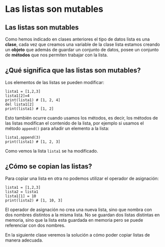 # Las listas son mutables

## Las listas son mutables

Como hemos indicado en clases anteriores el tipo de datos lista es una **clase**, cada vez que creamos una variable de la clase lista estamos creando un **objeto** que además de guardar un conjunto de datos, posee un conjunto de **métodos** que nos permiten trabajar con la lista.

## ¿Qué significa que las listas son mutables?

Los elementos de las listas se pueden modificar:

```
lista1 = [1,2,3]
lista1[2]=4
print(lista1) #	[1, 2, 4]
del lista1[2]
print(lista1) # [1, 2]
```

Esto también ocurre cuando usamos los métodos, es decir, los métodos de las listas modifican el contenido de la lista, por ejemplo si usamos el método `append()` para añadir un elemento a la lista:

```
lista1.append(3)
print(lista1) # [1, 2, 3]
```

Como vemos la lista `lista1` se ha modificado.

## ¿Cómo se copian las listas?

Para copiar una lista en otra no podemos utilizar el operador de asignación:

```
lista1 = [1,2,3]
lista2 = lista1
lista1[1] = 10
print(lista2) # [1, 10, 3]
```

El operador de asignación no crea una nueva lista, sino que nombra con dos nombres distintos a la misma lista. No se guardan dos listas distintas en memoria, sino que la lista esta guardada en memoria pero se puede referenciar con dos nombres.

En la siguiente clase veremos la solución a cómo poder copiar listas de manera adecuada.

